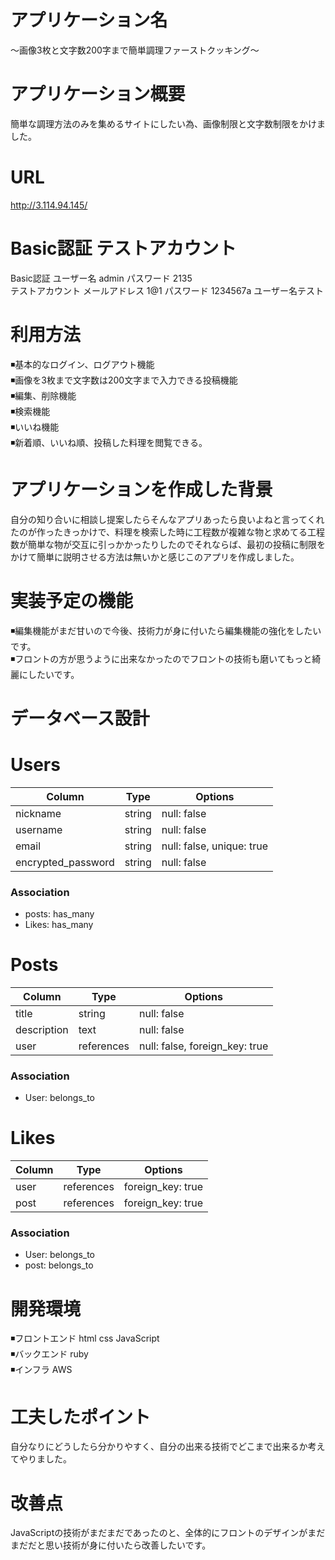 # アプリケーション名
〜画像3枚と文字数200字まで簡単調理ファーストクッキング〜
# アプリケーション概要
簡単な調理方法のみを集めるサイトにしたい為、画像制限と文字数制限をかけました。
# URL
http://3.114.94.145/
# Basic認証 テストアカウント
Basic認証   ユーザー名  admin     パスワード 2135 <br>
テストアカウント   メールアドレス 1@1     パスワード 1234567a   ユーザー名テスト
# 利用方法
◾️基本的なログイン、ログアウト機能<br>
◾️画像を3枚まで文字数は200文字まで入力できる投稿機能<br>
◾️編集、削除機能<br>
◾️検索機能<br>
◾️いいね機能<br>
◾️新着順、いいね順、投稿した料理を閲覧できる。
# アプリケーションを作成した背景

自分の知り合いに相談し提案したらそんなアプリあったら良いよねと言ってくれたのが作ったきっかけで、料理を検索した時に工程数が複雑な物と求めてる工程数が簡単な物が交互に引っかかったりしたのでそれならば、最初の投稿に制限をかけて簡単に説明させる方法は無いかと感じこのアプリを作成しました。

# 実装予定の機能

◾️編集機能がまだ甘いので今後、技術力が身に付いたら編集機能の強化をしたいです。<br>
◾️フロントの方が思うように出来なかったのでフロントの技術も磨いてもっと綺麗にしたいです。

# データベース設計

# Users

| Column    | Type    | Options     |
| --------- | ------- | ----------- |
| nickname  | string  |  null: false        | 
| username  | string  |         null: false         |
| email           | string  | null: false, unique: true |
| encrypted_password | string  | null: false         |

### Association

- posts: has_many
- Likes: has_many

# Posts

| Column       | Type    | Options     |
| ------------ | ------- | ----------- |
| title        | string  |    null: false          |
| description  | text  |    null: false          |
| user     | references | null: false, foreign_key: true |
### Association

- User: belongs_to

# Likes

| Column    | Type    | Options     |
| --------- | ------- | ----------- |
| user   | references| foreign_key: true |
| post | references | foreign_key: true |

### Association

- User: belongs_to
- post: belongs_to

# 開発環境

◾️フロントエンド html css JavaScript<br>
◾️バックエンド   ruby<br>
◾️インフラ   AWS

# 工夫したポイント
自分なりにどうしたら分かりやすく、自分の出来る技術でどこまで出来るか考えてやりました。
# 改善点
JavaScriptの技術がまだまだであったのと、全体的にフロントのデザインがまだまだだと思い技術が身に付いたら改善したいです。

